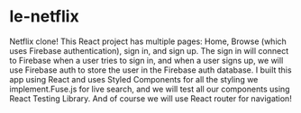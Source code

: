 # le-netflix
  Netflix clone! This React project has multiple pages: Home, Browse (which uses Firebase authentication), sign in, and sign up. The sign in will connect to Firebase when a user tries to sign in, and when a user signs up, we will use Firebase auth to store the user in the Firebase auth database. I built this app using React and uses Styled Components for all the styling we implement.Fuse.js for live search, and we will test all our components using React Testing Library. And of course we will use React router for navigation!
